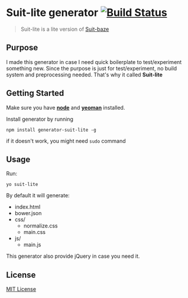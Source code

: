 # Suit-lite generator [![Build Status](https://secure.travis-ci.org/ImBobby/generator-suit-lite.png?branch=master)](https://travis-ci.org/ImBobby/generator-suit-lite)

> Suit-lite is a lite version of [Suit-baze](https://github.com/ImBobby/suit-baze)

## Purpose

I made this generator in case I need quick boilerplate to test/experiment something new. Since the purpose is just for test/experiment, no build system and preprocessing needed. That's why it called **Suit-lite**

## Getting Started

Make sure you have **[node](http://nodejs.org/download/)** and **[yeoman](http://yeoman.io/)** installed.

Install generator by running
```
npm install generator-suit-lite -g
```
if it doesn't work, you might need `sudo` command

## Usage

Run:
```
yo suit-lite
```

By default it will generate:

* index.html
* bower.json
* css/
    - normalize.css
    - main.css
* js/
    - main.js

This generator also provide jQuery in case you need it.

## License

[MIT License](http://en.wikipedia.org/wiki/MIT_License)

